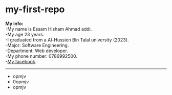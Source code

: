 # my-first-repo
**My info:**  
-My name is Essam Hisham Ahmad addi.  
-My age 23 years.  
-I graduated from a Al-Hussien Bin Talal university (2023).  
-Major: Software Engineering.  
-Department: Web developer.  
-My phone number: 0786992500.  
-[My facebook](https://web.facebook.com/profile.php?id=100027631713975).  
___  
- opmjv
- 0opmjv
- opmjv
